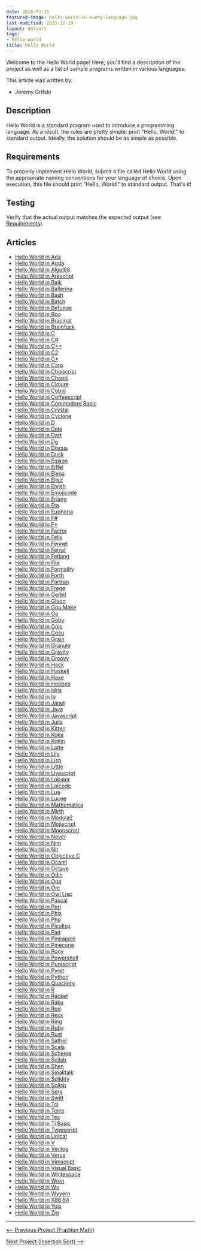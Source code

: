 ```yaml
---
date: 2018-03-15
featured-image: hello-world-in-every-language.jpg
last-modified: 2023-12-19
layout: default
tags:
- hello-world
title: Hello World
---
```


Welcome to the Hello World page! Here, you'll find a description of the project as well as a list of sample programs written in various languages.

This article was written by:

- Jeremy Grifski

## Description

Hello World is a standard program used to introduce a programming language.
As a result, the rules are pretty simple: print "Hello, World!" to standard
output. Ideally, the solution should be as simple as possible.


## Requirements

To properly implement Hello World, submit a file called Hello World using the
appropriate naming conventions for your language of choice. Upon execution, this
file should print "Hello, World!" to standard output. That's it!


## Testing

Verify that the actual output matches the expected output
(see [Requirements](#requirements)).


## Articles

- [Hello World in Ada](https://sampleprograms.io/projects/hello-world/ada)
- [Hello World in Agda](https://sampleprograms.io/projects/hello-world/agda)
- [Hello World in Algol68](https://sampleprograms.io/projects/hello-world/algol68)
- [Hello World in Arkscript](https://sampleprograms.io/projects/hello-world/arkscript)
- [Hello World in Baik](https://sampleprograms.io/projects/hello-world/baik)
- [Hello World in Ballerina](https://sampleprograms.io/projects/hello-world/ballerina)
- [Hello World in Bash](https://sampleprograms.io/projects/hello-world/bash)
- [Hello World in Batch](https://sampleprograms.io/projects/hello-world/batch)
- [Hello World in Befunge](https://sampleprograms.io/projects/hello-world/befunge)
- [Hello World in Boo](https://sampleprograms.io/projects/hello-world/boo)
- [Hello World in Bracmat](https://sampleprograms.io/projects/hello-world/bracmat)
- [Hello World in Brainfuck](https://sampleprograms.io/projects/hello-world/brainfuck)
- [Hello World in C](https://sampleprograms.io/projects/hello-world/c)
- [Hello World in C#](https://sampleprograms.io/projects/hello-world/c-sharp)
- [Hello World in C++](https://sampleprograms.io/projects/hello-world/c-plus-plus)
- [Hello World in C2](https://sampleprograms.io/projects/hello-world/c2)
- [Hello World in C\*](https://sampleprograms.io/projects/hello-world/c-star)
- [Hello World in Carp](https://sampleprograms.io/projects/hello-world/carp)
- [Hello World in Chaiscript](https://sampleprograms.io/projects/hello-world/chaiscript)
- [Hello World in Chapel](https://sampleprograms.io/projects/hello-world/chapel)
- [Hello World in Clojure](https://sampleprograms.io/projects/hello-world/clojure)
- [Hello World in Cobol](https://sampleprograms.io/projects/hello-world/cobol)
- [Hello World in Coffeescript](https://sampleprograms.io/projects/hello-world/coffeescript)
- [Hello World in Commodore Basic](https://sampleprograms.io/projects/hello-world/commodore-basic)
- [Hello World in Crystal](https://sampleprograms.io/projects/hello-world/crystal)
- [Hello World in Cyclone](https://sampleprograms.io/projects/hello-world/cyclone)
- [Hello World in D](https://sampleprograms.io/projects/hello-world/d)
- [Hello World in Dale](https://sampleprograms.io/projects/hello-world/dale)
- [Hello World in Dart](https://sampleprograms.io/projects/hello-world/dart)
- [Hello World in Dg](https://sampleprograms.io/projects/hello-world/dg)
- [Hello World in Discus](https://sampleprograms.io/projects/hello-world/discus)
- [Hello World in Dusk](https://sampleprograms.io/projects/hello-world/dusk)
- [Hello World in Egison](https://sampleprograms.io/projects/hello-world/egison)
- [Hello World in Eiffel](https://sampleprograms.io/projects/hello-world/eiffel)
- [Hello World in Elena](https://sampleprograms.io/projects/hello-world/elena)
- [Hello World in Elixir](https://sampleprograms.io/projects/hello-world/elixir)
- [Hello World in Elvish](https://sampleprograms.io/projects/hello-world/elvish)
- [Hello World in Emojicode](https://sampleprograms.io/projects/hello-world/emojicode)
- [Hello World in Erlang](https://sampleprograms.io/projects/hello-world/erlang)
- [Hello World in Eta](https://sampleprograms.io/projects/hello-world/eta)
- [Hello World in Euphoria](https://sampleprograms.io/projects/hello-world/euphoria)
- [Hello World in F#](https://sampleprograms.io/projects/hello-world/f-sharp)
- [Hello World in F\*](https://sampleprograms.io/projects/hello-world/f-star)
- [Hello World in Factor](https://sampleprograms.io/projects/hello-world/factor)
- [Hello World in Felix](https://sampleprograms.io/projects/hello-world/felix)
- [Hello World in Fennel](https://sampleprograms.io/projects/hello-world/fennel)
- [Hello World in Ferret](https://sampleprograms.io/projects/hello-world/ferret)
- [Hello World in Fetlang](https://sampleprograms.io/projects/hello-world/fetlang)
- [Hello World in Flix](https://sampleprograms.io/projects/hello-world/flix)
- [Hello World in Formality](https://sampleprograms.io/projects/hello-world/formality)
- [Hello World in Forth](https://sampleprograms.io/projects/hello-world/forth)
- [Hello World in Fortran](https://sampleprograms.io/projects/hello-world/fortran)
- [Hello World in Frege](https://sampleprograms.io/projects/hello-world/frege)
- [Hello World in Gerbil](https://sampleprograms.io/projects/hello-world/gerbil)
- [Hello World in Gluon](https://sampleprograms.io/projects/hello-world/gluon)
- [Hello World in Gnu Make](https://sampleprograms.io/projects/hello-world/gnu-make)
- [Hello World in Go](https://sampleprograms.io/projects/hello-world/go)
- [Hello World in Goby](https://sampleprograms.io/projects/hello-world/goby)
- [Hello World in Golo](https://sampleprograms.io/projects/hello-world/golo)
- [Hello World in Gosu](https://sampleprograms.io/projects/hello-world/gosu)
- [Hello World in Grain](https://sampleprograms.io/projects/hello-world/grain)
- [Hello World in Granule](https://sampleprograms.io/projects/hello-world/granule)
- [Hello World in Gravity](https://sampleprograms.io/projects/hello-world/gravity)
- [Hello World in Groovy](https://sampleprograms.io/projects/hello-world/groovy)
- [Hello World in Hack](https://sampleprograms.io/projects/hello-world/hack)
- [Hello World in Haskell](https://sampleprograms.io/projects/hello-world/haskell)
- [Hello World in Haxe](https://sampleprograms.io/projects/hello-world/haxe)
- [Hello World in Hobbes](https://sampleprograms.io/projects/hello-world/hobbes)
- [Hello World in Idris](https://sampleprograms.io/projects/hello-world/idris)
- [Hello World in Io](https://sampleprograms.io/projects/hello-world/io)
- [Hello World in Janet](https://sampleprograms.io/projects/hello-world/janet)
- [Hello World in Java](https://sampleprograms.io/projects/hello-world/java)
- [Hello World in Javascript](https://sampleprograms.io/projects/hello-world/javascript)
- [Hello World in Julia](https://sampleprograms.io/projects/hello-world/julia)
- [Hello World in Kitten](https://sampleprograms.io/projects/hello-world/kitten)
- [Hello World in Koka](https://sampleprograms.io/projects/hello-world/koka)
- [Hello World in Kotlin](https://sampleprograms.io/projects/hello-world/kotlin)
- [Hello World in Latte](https://sampleprograms.io/projects/hello-world/latte)
- [Hello World in Lily](https://sampleprograms.io/projects/hello-world/lily)
- [Hello World in Lisp](https://sampleprograms.io/projects/hello-world/lisp)
- [Hello World in Little](https://sampleprograms.io/projects/hello-world/little)
- [Hello World in Livescript](https://sampleprograms.io/projects/hello-world/livescript)
- [Hello World in Lobster](https://sampleprograms.io/projects/hello-world/lobster)
- [Hello World in Lolcode](https://sampleprograms.io/projects/hello-world/lolcode)
- [Hello World in Lua](https://sampleprograms.io/projects/hello-world/lua)
- [Hello World in Lucee](https://sampleprograms.io/projects/hello-world/lucee)
- [Hello World in Mathematica](https://sampleprograms.io/projects/hello-world/mathematica)
- [Hello World in Mirth](https://sampleprograms.io/projects/hello-world/mirth)
- [Hello World in Modula2](https://sampleprograms.io/projects/hello-world/modula2)
- [Hello World in Mojiscript](https://sampleprograms.io/projects/hello-world/mojiscript)
- [Hello World in Moonscript](https://sampleprograms.io/projects/hello-world/moonscript)
- [Hello World in Never](https://sampleprograms.io/projects/hello-world/never)
- [Hello World in Nim](https://sampleprograms.io/projects/hello-world/nim)
- [Hello World in Nit](https://sampleprograms.io/projects/hello-world/nit)
- [Hello World in Objective C](https://sampleprograms.io/projects/hello-world/objective-c)
- [Hello World in Ocaml](https://sampleprograms.io/projects/hello-world/ocaml)
- [Hello World in Octave](https://sampleprograms.io/projects/hello-world/octave)
- [Hello World in Odin](https://sampleprograms.io/projects/hello-world/odin)
- [Hello World in Opa](https://sampleprograms.io/projects/hello-world/opa)
- [Hello World in Orc](https://sampleprograms.io/projects/hello-world/orc)
- [Hello World in Owl Lisp](https://sampleprograms.io/projects/hello-world/owl-lisp)
- [Hello World in Pascal](https://sampleprograms.io/projects/hello-world/pascal)
- [Hello World in Perl](https://sampleprograms.io/projects/hello-world/perl)
- [Hello World in Phix](https://sampleprograms.io/projects/hello-world/phix)
- [Hello World in Php](https://sampleprograms.io/projects/hello-world/php)
- [Hello World in Picolisp](https://sampleprograms.io/projects/hello-world/picolisp)
- [Hello World in Piet](https://sampleprograms.io/projects/hello-world/piet)
- [Hello World in Pineapple](https://sampleprograms.io/projects/hello-world/pineapple)
- [Hello World in Pinecone](https://sampleprograms.io/projects/hello-world/pinecone)
- [Hello World in Pony](https://sampleprograms.io/projects/hello-world/pony)
- [Hello World in Powershell](https://sampleprograms.io/projects/hello-world/powershell)
- [Hello World in Purescript](https://sampleprograms.io/projects/hello-world/purescript)
- [Hello World in Pyret](https://sampleprograms.io/projects/hello-world/pyret)
- [Hello World in Python](https://sampleprograms.io/projects/hello-world/python)
- [Hello World in Quackery](https://sampleprograms.io/projects/hello-world/quackery)
- [Hello World in R](https://sampleprograms.io/projects/hello-world/r)
- [Hello World in Racket](https://sampleprograms.io/projects/hello-world/racket)
- [Hello World in Raku](https://sampleprograms.io/projects/hello-world/raku)
- [Hello World in Red](https://sampleprograms.io/projects/hello-world/red)
- [Hello World in Rexx](https://sampleprograms.io/projects/hello-world/rexx)
- [Hello World in Ring](https://sampleprograms.io/projects/hello-world/ring)
- [Hello World in Ruby](https://sampleprograms.io/projects/hello-world/ruby)
- [Hello World in Rust](https://sampleprograms.io/projects/hello-world/rust)
- [Hello World in Sather](https://sampleprograms.io/projects/hello-world/sather)
- [Hello World in Scala](https://sampleprograms.io/projects/hello-world/scala)
- [Hello World in Scheme](https://sampleprograms.io/projects/hello-world/scheme)
- [Hello World in Scilab](https://sampleprograms.io/projects/hello-world/scilab)
- [Hello World in Shen](https://sampleprograms.io/projects/hello-world/shen)
- [Hello World in Smalltalk](https://sampleprograms.io/projects/hello-world/smalltalk)
- [Hello World in Solidity](https://sampleprograms.io/projects/hello-world/solidity)
- [Hello World in Solisp](https://sampleprograms.io/projects/hello-world/solisp)
- [Hello World in Spry](https://sampleprograms.io/projects/hello-world/spry)
- [Hello World in Swift](https://sampleprograms.io/projects/hello-world/swift)
- [Hello World in Tcl](https://sampleprograms.io/projects/hello-world/tcl)
- [Hello World in Terra](https://sampleprograms.io/projects/hello-world/terra)
- [Hello World in Tex](https://sampleprograms.io/projects/hello-world/tex)
- [Hello World in Ti Basic](https://sampleprograms.io/projects/hello-world/ti-basic)
- [Hello World in Typescript](https://sampleprograms.io/projects/hello-world/typescript)
- [Hello World in Unicat](https://sampleprograms.io/projects/hello-world/unicat)
- [Hello World in V](https://sampleprograms.io/projects/hello-world/v)
- [Hello World in Verilog](https://sampleprograms.io/projects/hello-world/verilog)
- [Hello World in Verve](https://sampleprograms.io/projects/hello-world/verve)
- [Hello World in Vimscript](https://sampleprograms.io/projects/hello-world/vimscript)
- [Hello World in Visual Basic](https://sampleprograms.io/projects/hello-world/visual-basic)
- [Hello World in Whitespace](https://sampleprograms.io/projects/hello-world/whitespace)
- [Hello World in Wren](https://sampleprograms.io/projects/hello-world/wren)
- [Hello World in Wu](https://sampleprograms.io/projects/hello-world/wu)
- [Hello World in Wyvern](https://sampleprograms.io/projects/hello-world/wyvern)
- [Hello World in X86 64](https://sampleprograms.io/projects/hello-world/x86-64)
- [Hello World in Yoix](https://sampleprograms.io/projects/hello-world/yoix)
- [Hello World in Zig](https://sampleprograms.io/projects/hello-world/zig)

***

<nav class="project-nav">

<div id="prev" markdown="1">

[<-- Previous Project (Fraction Math)](https://sampleprograms.io/projects/fraction-math)

</div>

<div id="next" markdown="1">

[Next Project (Insertion Sort) -->](https://sampleprograms.io/projects/insertion-sort)

</div>

</nav>